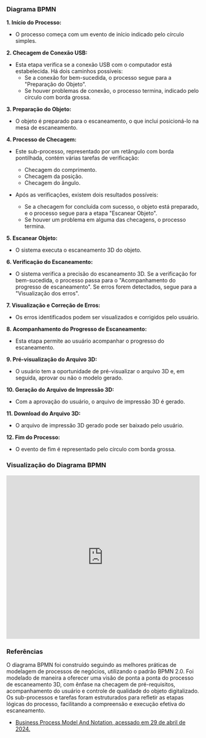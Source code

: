 ### Diagrama BPMN 

**1. Início do Processo:**
   - O processo começa com um evento de início indicado pelo círculo simples.

**2. Checagem de Conexão USB:**
   - Esta etapa verifica se a conexão USB com o computador está estabelecida. Há dois caminhos possíveis:
      - Se a conexão for bem-sucedida, o processo segue para a "Preparação do Objeto".
      - Se houver problemas de conexão, o processo termina, indicado pelo círculo com borda grossa.

**3. Preparação do Objeto:**
   - O objeto é preparado para o escaneamento, o que inclui posicioná-lo na mesa de escaneamento.

**4. Processo de Checagem:**
   - Este sub-processo, representado por um retângulo com borda pontilhada, contém várias tarefas de verificação:
      - Checagem do comprimento.
      - Checagem da posição.
      - Checagem do ângulo.

   - Após as verificações, existem dois resultados possíveis:
      - Se a checagem for concluída com sucesso, o objeto está preparado, e o processo segue para a etapa "Escanear Objeto".
      - Se houver um problema em alguma das checagens, o processo termina.

**5. Escanear Objeto:**
   - O sistema executa o escaneamento 3D do objeto.

**6. Verificação do Escaneamento:**
   - O sistema verifica a precisão do escaneamento 3D. Se a verificação for bem-sucedida, o processo passa para o "Acompanhamento do progresso de escaneamento". Se erros forem detectados, segue para a "Visualização dos erros".

**7. Visualização e Correção de Erros:**
   - Os erros identificados podem ser visualizados e corrigidos pelo usuário.

**8. Acompanhamento do Progresso de Escaneamento:**
   - Esta etapa permite ao usuário acompanhar o progresso do escaneamento.

**9. Pré-visualização do Arquivo 3D:**
   - O usuário tem a oportunidade de pré-visualizar o arquivo 3D e, em seguida, aprovar ou não o modelo gerado.

**10. Geração do Arquivo de Impressão 3D:**
   - Com a aprovação do usuário, o arquivo de impressão 3D é gerado.

**11. Download do Arquivo 3D:**
   - O arquivo de impressão 3D gerado pode ser baixado pelo usuário.

**12. Fim do Processo:**
   - O evento de fim é representado pelo círculo com borda grossa.

### Visualização do Diagrama BPMN
<iframe frameborder="0" style="width:100%;height:426px;" src="https://viewer.diagrams.net/?tags=%7B%7D&highlight=0000ff&edit=_blank&layers=1&nav=1&title=BPMN.drawio#Uhttps%3A%2F%2Fdrive.google.com%2Fuc%3Fid%3D1gPlVNqAlODJwvL6Bx6ugGYCwVngh9r1u%26export%3Ddownload"></iframe>

### Referências

O diagrama BPMN foi construído seguindo as melhores práticas de modelagem de processos de negócios, utilizando o padrão BPMN 2.0. Foi modelado de maneira a oferecer uma visão de ponta a ponta do processo de escaneamento 3D, com ênfase na checagem de pré-requisitos, acompanhamento do usuário e controle de qualidade do objeto digitalizado. Os sub-processos e tarefas foram estruturados para refletir as etapas lógicas do processo, facilitando a compreensão e execução efetiva do escaneamento.

- [Business Process Model And Notation, acessado em 29 de abril de 2024.](https://www.omg.org/spec/BPMN/2.0/)


